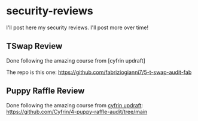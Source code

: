 # security-reviews

I'll post here my security reviews. I'll post more over time!

## TSwap Review

Done following the amazing course from [cyfrin updraft]

The repo is this one: https://github.com/fabriziogianni7/5-t-swap-audit-fab

## Puppy Raffle Review

Done following the amazing course from [cyfrin updraft](https://updraft.cyfrin.io/courses/security/): https://github.com/Cyfrin/4-puppy-raffle-audit/tree/main 



